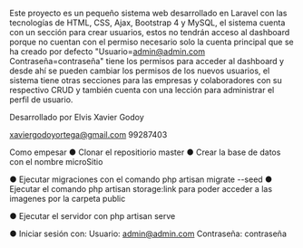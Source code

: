 Este proyecto es un pequeño sistema web desarrollado en Laravel con las tecnologías de HTML, CSS, Ajax, Bootstrap 4 y MySQL, el sistema cuenta con un sección para crear usuarios, estos no tendrán acceso al dashboard porque no cuentan con el permiso necesario solo la cuenta principal que se ha creado por defecto "Usuario=admin@admin.com Contraseña=contraseña" tiene los permisos para acceder al dashboard y desde ahí se pueden cambiar los permisos de los nuevos usuarios, el sistema tiene otras secciones para las empresas y colaboradores con su respectivo CRUD y también cuenta con una lección para administrar el perfil de usuario.

Desarrollado por
Elvis Xavier Godoy

xaviergodoyortega@gmail.com
99287403

Como empesar
● Clonar el repositiorio master
● Crear la base de datos con el nombre microSitio

● Ejecutar migraciones con el comando php artisan migrate --seed
● Ejecutar el comando php artisan storage:link para poder acceder a las imagenes por la carpeta public

● Ejecutar el servidor con php artisan serve

● Iniciar sesión con:
Usuario: admin@admin.com
Contraseña: contraseña
